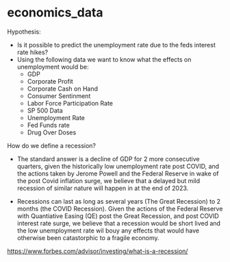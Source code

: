 # economics_data
Hypothesis:
- Is it possible to predict the unemployment rate due to the feds interest rate hikes?
- Using the following data we want to know what the effects on unemployment would be:
    - GDP
    - Corporate Profit
    - Corporate Cash on Hand
    - Consumer Sentinment
    - Labor Force Participation Rate
    - SP 500 Data
    - Unemployment Rate
    - Fed Funds rate
    - Drug Over Doses

How do we define a recession?
- The standard answer is a decline of GDP for 2 more consecutive quarters, given the historically low unemployment rate post COVID, and the actions taken by Jerome Powell and the Federal Reserve in wake of the post Covid inflation surge, we believe that a delayed but mild recession of similar nature will happen in at the end of 2023.

- Recessions can last as long as several years (The Great Recession) to 2 months (the COVID Recession). Given the actions of the Federal Reserve with Quantiative Easing (QE) post the Great Recession, and post COVID interest rate surge, we believe that a recession would be short lived and the low unemployment rate wil bouy any effects that would have otherwise been catastorphic to a fragile economy.

https://www.forbes.com/advisor/investing/what-is-a-recession/
